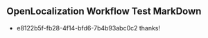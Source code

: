 ## OpenLocalization Workflow Test MarkDown
* e8122b5f-fb28-4f14-bfd6-7b4b93abc0c2 thanks!

<!--HONumber=Aug16_HO1-->


